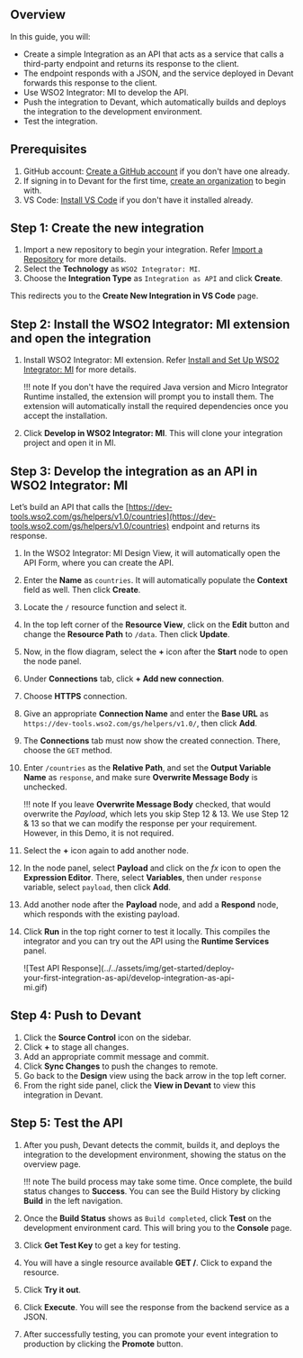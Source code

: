 ## Overview

In this guide, you will:

- Create a simple Integration as an API that acts as a service that calls a third-party endpoint and returns its response to the client. 
- The endpoint responds with a JSON, and the service deployed in Devant forwards this response to the client.
- Use WSO2 Integrator: MI to develop the API.
- Push the integration to Devant, which automatically builds and deploys the integration to the development environment.
- Test the integration.

## Prerequisites

1. GitHub account: [Create a GitHub account](https://github.com/signup) if you don't have one already.
2. If signing in to Devant for the first time, [create an organization](../references/create-an-organization.md) to begin with.
3. VS Code: [Install VS Code](https://code.visualstudio.com/download) if you don't have it installed already.

## Step 1: Create the new integration

1. Import a new repository to begin your integration. Refer [Import a Repository](../references/import-a-repository.md) for more details.
2. Select the **Technology** as `WSO2 Integrator: MI`.
3. Choose the **Integration Type** as `Integration as API` and click **Create**.

This redirects you to the **Create New Integration in VS Code** page. 

## Step 2: Install the WSO2 Integrator: MI extension and open the integration

1. Install WSO2 Integrator: MI extension. Refer [Install and Set Up WSO2 Integrator: MI](https://mi.docs.wso2.com/en/latest/develop/mi-for-vscode/install-wso2-mi-for-vscode/) for more details.

    !!! note
        If you don't have the required Java version and Micro Integrator Runtime installed, the extension will prompt you to install them. The extension will automatically install the required dependencies once you accept the installation.
        
2. Click **Develop in WSO2 Integrator: MI**. This will clone your integration project and open it in MI. 

## Step 3: Develop the integration as an API in WSO2 Integrator: MI

Let’s build an API that calls the [https://dev-tools.wso2.com/gs/helpers/v1.0/countries](https://dev-tools.wso2.com/gs/helpers/v1.0/countries) endpoint and returns its response.

1. In the WSO2 Integrator: MI Design View, it will automatically open the API Form, where you can create the API.
2. Enter the **Name** as `countries`. It will automatically populate the **Context** field as well. Then click **Create**.
3. Locate the `/` resource function and select it.
4. In the top left corner of the **Resource View**, click on the **Edit** button and change the **Resource Path** to `/data`. Then click **Update**.
5. Now, in the flow diagram, select the **+** icon after the **Start** node to open the node panel.
7. Under **Connections** tab, click **+ Add new connection**.
8. Choose **HTTPS** connection.
9. Give an appropriate **Connection Name** and enter the **Base URL** as `https://dev-tools.wso2.com/gs/helpers/v1.0/`, then click **Add**.
10. The **Connections** tab must now show the created connection. There, choose the `GET` method.
11. Enter `/countries` as the **Relative Path**, and set the **Output Variable Name** as `response`, and make sure **Overwrite Message Body** is unchecked.

    !!! note
        If you leave **Overwrite Message Body** checked, that would overwrite the *Payload*, which lets you skip Step 12 & 13. We use Step 12 & 13 so that we can modify the response per your requirement. However, in this Demo, it is not required.

12. Select the **+** icon again to add another node. 
13. In the node panel, select **Payload** and click on the $fx$ icon to open the **Expression Editor**. There, select **Variables**, then under `response` variable, select `payload`, then click **Add**.
14. Add another node after the **Payload** node, and add a **Respond** node, which responds with the existing payload.
15. Click **Run** in the top right corner to test it locally. This compiles the integrator and you can try out the API using the **Runtime Services** panel.

    <div style="width: 80%;">
    ![Test API Response](../../assets/img/get-started/deploy-your-first-integration-as-api/develop-integration-as-api-mi.gif)
    </div>

## Step 4: Push to Devant

1. Click the **Source Control** icon on the sidebar.
2. Click **+** to stage all changes.
3. Add an appropriate commit message and commit.
4. Click **Sync Changes** to push the changes to remote.
5. Go back to the **Design** view using the back arrow in the top left corner.
6. From the right side panel, click the **View in Devant** to view this integration in Devant.


## Step 5: Test the API

1. After you push, Devant detects the commit, builds it, and deploys the integration to the development environment, showing the status on the overview page.

    !!! note
        The build process may take some time. Once complete, the build status changes to **Success**. You can see the Build History by clicking **Build** in the left navigation.

2. Once the **Build Status** shows as `Build completed`, click **Test** on the development environment card. This will bring you to the **Console** page.
3. Click **Get Test Key** to get a key for testing.
4. You will have a single resource available **GET /**. Click to expand the resource.
5. Click **Try it out**.
6. Click **Execute**. You will see the response from the backend service as a JSON.
7. After successfully testing, you can promote your event integration to production by clicking the **Promote** button.